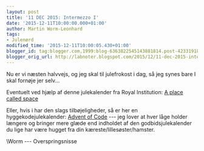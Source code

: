 ```yaml
---
layout: post
title: '11 DEC 2015: Intermezzo I'
date: '2015-12-11T10:00:00.000+01:00'
author: Martin Worm-Leonhard
tags:
- Julenørd
modified_time: '2015-12-11T10:00:05.430+01:00'
blogger_id: tag:blogger.com,1999:blog-6363822545143881814.post-4233191876964004348
blogger_orig_url: http://labnoter.blogspot.com/2015/12/11-dec-2015-intermezzo-i.html
---
```


Nu er vi næsten halvvejs, og jeg skal til julefrokost i dag, så jeg
synes bare I skal fornøje jer selv...

Eventuelt ved hjælp af denne julekalender fra Royal Institution: [A
place called
space](http://rigb.org/christmas-lectures/how-to-survive-in-space/a-place-called-space)

Eller, hvis i har den slags tilbøjeligheder, så er her en
hyggekodejulekalender: [Advent of Code](http://adventofcode.com/) --- jeg
lover at hver låge holder længere og bringer mere glæde end indholdet af
den godbidsjulekalender du lige har være hugget fra din
kæreste/lillesøster/hamster.

\\Worm --- Overspringsnisse

